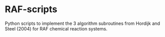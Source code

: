 # RAF-scripts
Python scripts to implement the 3 algorithm subroutines from Hordijk and Steel (2004) for RAF chemical reaction systems.
